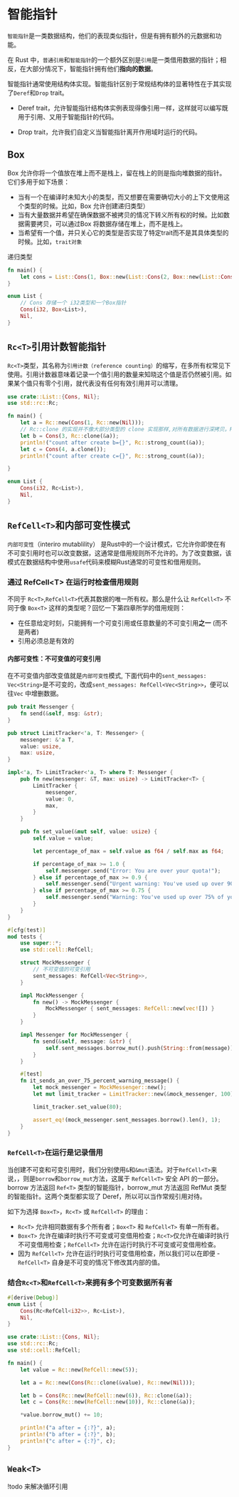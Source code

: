 # 智能指针

`智能指针`是一类数据结构，他们的表现类似指针，但是有拥有额外的元数据和功能。

在 Rust 中，`普通引用`和`智能指针`的一个额外区别是`引用`是一类借用数据的指针；相反，在大部分情况下，智能指针拥有他们**指向的数据**。

智能指针通常使用结构体实现。智能指针区别于常规结构体的显著特性在于其实现了`Deref`和`Drop` trait。

- Deref trait，允许智能指针结构体实例表现得像引用一样，这样就可以编写既用于引用、又用于智能指针的代码。

- Drop trait，允许我们自定义当智能指针离开作用域时运行的代码。
  
## Box

Box 允许你将一个值放在堆上而不是栈上，留在栈上的则是指向堆数据的指针。它们多用于如下场景：

- 当有一个在编译时未知大小的类型，而又想要在需要确切大小的上下文使用这个类型的时候。比如，Box 允许创建递归类型）
- 当有大量数据并希望在确保数据不被拷贝的情况下转义所有权的时候。比如数据需要拷贝，可以通过Box 将数据存储在堆上，而不是栈上。
- 当希望有一个值，并只关心它的类型是否实现了特定trait而不是其具体类型的时候。比如，`trait对象`

递归类型

```rust
fn main() {
    let cons = List::Cons(1, Box::new(List::Cons(2, Box::new(List::Cons(3, Box::new(List::Nil))))));
}

enum List {
    // Cons 存储一个 i32类型和一个Box指针
    Cons(i32, Box<List>),
    Nil,
}
```

## `Rc<T>`引用计数智能指针

`Rc<T>`类型，其名称为`引用计数（reference counting）`的缩写，在多所有权常见下使用。引用计数器意味着记录一个值引用的数量来知晓这个值是否仍然被引用。如果某个值只有零个引用，就代表没有任何有效引用并可以清理。

```Rust
use crate::List::{Cons, Nil};
use std::rc::Rc;

fn main() {
    let a = Rc::new(Cons(1, Rc::new(Nil)));
    // Rc::clone 的实现并不像大部分类型的 clone 实现那样,对所有数据进行深拷贝。Rc::clone 只会增加引用计数。
    let b = Cons(3, Rc::clone(&a));
    println!("count after create b={}", Rc::strong_count(&a));
    let c = Cons(4, a.clone());
    println!("count after create c={}", Rc::strong_count(&a));

}

enum List {
    Cons(i32, Rc<List>),
    Nil,
}
```

## `RefCell<T>`和内部可变性模式

`内部可变性`（interiro mutablility） 是Rust中的一个设计模式，它允许你即使在有不可变引用时也可以改变数据，这通常是借用规则所不允许的。为了改变数据，该模式在数据结构中使用`usafe`代码来模糊Rust通常的可变性和借用规则。

### 通过 RefCell\<T\> 在运行时检查借用规则

不同于 `Rc<T>`,`RefCell<T>`代表其数据的唯一所有权。那么是什么让 `RefCell<T>` 不同于像 `Box<T>` 这样的类型呢？回忆一下第四章所学的借用规则：

- 在任意给定时刻，只能拥有一个可变引用或任意数量的不可变引用**之一** (而不是两者)
- 引用必须总是有效的

#### 内部可变性：不可变值的可变引用

在不可变值内部改变值就是`内部可变性`模式, 下面代码中的`sent_messages: Vec<String>`是不可变的，改成`sent_messages: RefCell<Vec<String>>`，便可以往`Vec` 中增删数据。

```Rust
pub trait Messenger {
    fn send(&self, msg: &str);
}

pub struct LimitTracker<'a, T: Messenger> {
    messenger: &'a T,
    value: usize,
    max: usize,
}

impl<'a, T> LimitTracker<'a, T> where T: Messenger {
    pub fn new(messenger: &T, max: usize) -> LimitTracker<T> {
        LimitTracker {
            messenger,
            value: 0,
            max,
        }
    }

    pub fn set_value(&mut self, value: usize) {
        self.value = value;

        let percentage_of_max = self.value as f64 / self.max as f64;

        if percentage_of_max >= 1.0 {
            self.messenger.send("Error: You are over your quota!");
        } else if percentage_of_max >= 0.9 {
            self.messenger.send("Urgent warning: You've used up over 90% of your quota!");
        } else if percentage_of_max >= 0.75 {
            self.messenger.send("Warning: You've used up over 75% of your quota!");
        }
    }
}

#[cfg(test)]
mod tests {
    use super::*;
    use std::cell::RefCell;

    struct MockMessenger {
        // 不可变值的可变引用
        sent_messages: RefCell<Vec<String>>,
    }

    impl MockMessenger {
        fn new() -> MockMessenger {
            MockMessenger { sent_messages: RefCell::new(vec![]) }
        }
    }

    impl Messenger for MockMessenger {
        fn send(&self, message: &str) {
            self.sent_messages.borrow_mut().push(String::from(message));
        }
    }

    #[test]
    fn it_sends_an_over_75_percent_warning_message() {
        let mock_messenger = MockMessenger::new();
        let mut limit_tracker = LimitTracker::new(&mock_messenger, 100);

        limit_tracker.set_value(80);

        assert_eq!(mock_messenger.sent_messages.borrow().len(), 1);
    }
}
```

### `RefCell<T>`在运行是记录借用

当创建不可变和可变引用时，我们分别使用`&`和`&mut`语法。对于`RefCell<T>`来说，，则是`borrow`和`borrow_mut`方法，这属于 `RefCell<T>` 安全 API 的一部分。borrow 方法返回 `Ref<T>` 类型的智能指针，borrow_mut 方法返回 RefMut 类型的智能指针。这两个类型都实现了 Deref，所以可以当作常规引用对待。

如下为选择 `Box<T>`，`Rc<T>` 或 `RefCell<T>` 的理由：

- `Rc<T>` 允许相同数据有多个所有者；`Box<T>` 和 `RefCell<T>` 有单一所有者。
- `Box<T>` 允许在编译时执行不可变或可变借用检查；`Rc<T>`仅允许在编译时执行不可变借用检查；`RefCell<T>` 允许在运行时执行不可变或可变借用检查。
- 因为 `RefCell<T>` 允许在运行时执行可变借用检查，所以我们可以在即便 -`RefCell<T>` 自身是不可变的情况下修改其内部的值。

### 结合`Rc<T>`和`RefCell<T>`来拥有多个可变数据所有者

```Rust
#[derive(Debug)]
enum List {
    Cons(Rc<RefCell<i32>>, Rc<List>),
    Nil,
}

use crate::List::{Cons, Nil};
use std::rc::Rc;
use std::cell::RefCell;

fn main() {
    let value = Rc::new(RefCell::new(5));

    let a = Rc::new(Cons(Rc::clone(&value), Rc::new(Nil)));

    let b = Cons(Rc::new(RefCell::new(6)), Rc::clone(&a));
    let c = Cons(Rc::new(RefCell::new(10)), Rc::clone(&a));

    *value.borrow_mut() += 10;

    println!("a after = {:?}", a);
    println!("b after = {:?}", b);
    println!("c after = {:?}", c);
}

```

## `Weak<T>`

!todo 来解决循环引用
